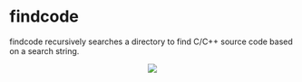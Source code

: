 # findcode
findcode recursively searches a directory to find C/C++ source code based on a search string.

<p align="center">
  <img src="images/demo.png"/>  
</p>
